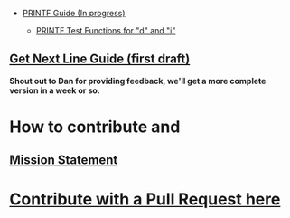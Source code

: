 

* <a href="http://www.everettgould.com/42cliffnotes/printf_strat.html">PRINTF Guide (In progress)</a>

  * <a href="http://www.everettgould.com/42cliffnotes/ft_printf_debug_funcs_1.html">PRINTF Test Functions for "d" and "i"</a>

## <a href="http://www.everettgould.com/42cliffnotes/get_next_line.html">Get Next Line Guide (first draft)</a>

**Shout out to Dan for providing feedback, we'll get a more complete version in a week or so.**

# How to contribute and 

## <a href="http://www.everettgould.com/42cliffnotes/readme.md">Mission Statement</a>

# <a href="https://github.com/theporpoise/42cliffnotes">Contribute with a Pull Request here</a>
